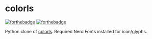 # colorls

[![forthebadge](https://forthebadge.com/images/badges/made-with-python.svg)](https://forthebadge.com)
[![forthebadge](https://forthebadge.com/images/badges/works-on-my-machine.svg)](https://forthebadge.com)

Python clone of [colorls](https://github.com/athityakumar/colorls). Required Nerd Fonts installed for icon/glyphs.
